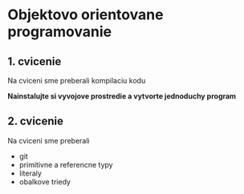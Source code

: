 # Objektovo orientovane programovanie

## 1. cvicenie

Na cviceni sme preberali kompilaciu kodu

**Nainstalujte si vyvojove prostredie a vytvorte jednoduchy program**

## 2. cvicenie

Na cviceni sme preberali

- git
- primitivne a referencne typy
- literaly
- obalkove triedy


